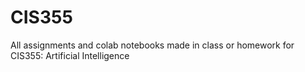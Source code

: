 # CIS355
All assignments and colab notebooks made in class or homework for CIS355: Artificial Intelligence
